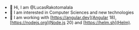 - 👋 Hi, I am @LucasRakotomalala
- 👀 I am interested in Computer Sciences and new technologies
- 🌱 I am working with [https://angular.dev](Angular 18), [https://nodejs.org](Node.js 20) and [https://helm.sh](Helm).
<!---
- 💞️ I’m looking to collaborate on ...
- 📫 How to reach me ...
--->
<!---
LucasRakotomalala/LucasRakotomalala is a ✨ special ✨ repository because its `README.md` (this file) appears on your GitHub profile.
You can click the Preview link to take a look at your changes.
--->
